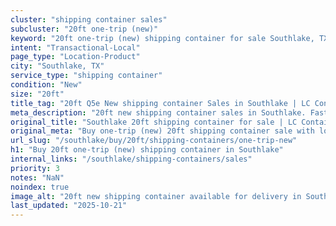 ```yaml
---
cluster: "shipping container sales"
subcluster: "20ft one-trip (new)"
keyword: "20ft one-trip (new) shipping container for sale Southlake, TX"
intent: "Transactional-Local"
page_type: "Location-Product"
city: "Southlake, TX"
service_type: "shipping container"
condition: "New"
size: "20ft"
title_tag: "20ft Q5e New shipping container Sales in Southlake | LC Container"
meta_description: "20ft new shipping container sales in Southlake. Fast delivery, competitive pricing. Serving shipping containers area. Quote ID: DKZ. Call (214) 524-4168 for your free quote today."
original_title: "Southlake 20ft shipping container for sale | LC Container"
original_meta: "Buy one-trip (new) 20ft shipping container sale with local delivery in Southlake, TX. LC Container — local Since 2003. Request a fast quote today."
url_slug: "/southlake/buy/20ft/shipping-containers/one-trip-new"
h1: "Buy 20ft one-trip (new) shipping container in Southlake"
internal_links: "/southlake/shipping-containers/sales"
priority: 3
notes: "NaN"
noindex: true
image_alt: "20ft new shipping container available for delivery in Southlake"
last_updated: "2025-10-21"
---
```


<!-- TODO: Add unique city/inventory copy, images, and internal links here. -->
